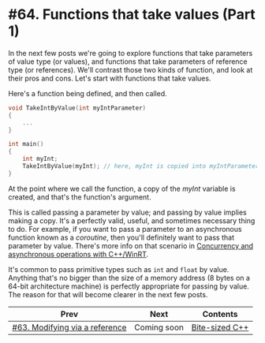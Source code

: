 # #64. Functions that take values (Part 1)

In the next few posts we're going to explore functions that take parameters of value type (or values), and functions that take parameters of reference type (or references). We'll contrast those two kinds of function, and look at their pros and cons. Let's start with functions that take values.

Here's a function being defined, and then called.

```cpp
void TakeIntByValue(int myIntParameter)
{
    ...
}

int main()
{
    int myInt;
    TakeIntByValue(myInt); // here, myInt is copied into myIntParameter
}
```

At the point where we call the function, a copy of the *myInt* variable is created, and that's the function's argument.

This is called passing a parameter by value; and passing by value implies making a copy. It's a perfectly valid, useful, and sometimes necessary thing to do. For example, if you want to pass a parameter to an asynchronous function known as a *coroutine*, then you'll definitely want to pass that parameter by value. There's more info on that scenario in [Concurrency and asynchronous operations with C++/WinRT](https://docs.microsoft.com/windows/uwp/cpp-and-winrt-apis/concurrency#parameter-passing).

It's common to pass primitive types such as `int` and `float` by value. Anything that's no bigger than the size of a memory address (8 bytes on a 64-bit architecture machine) is perfectly appropriate for passing by value. The reason for that will become clearer in the next few posts.

|Prev|Next|Contents|
|-|-|-|
|[#63. Modifying via a reference](063.md)|Coming soon|[Bite-sized C++](../README.md)|

